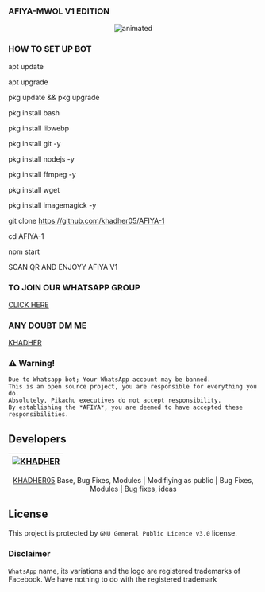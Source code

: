 ### AFIYA-MWOL V1 EDITION
<p align="center">
  <img src="https://www.linkpicture.com/q/20220327_102035.jpg" alt="animated" />
</p>

### HOW TO SET UP BOT 
   apt update

apt upgrade

pkg update && pkg upgrade

pkg install bash

pkg install libwebp

pkg install git -y

pkg install nodejs -y 

pkg install ffmpeg -y 

pkg install wget

pkg install imagemagick -y

git clone https://github.com/khadher05/AFIYA-1

cd AFIYA-1

npm start


SCAN QR AND ENJOYY AFIYA V1


### TO JOIN OUR WHATSAPP GROUP 
[CLICK HERE](https://chat.whatsapp.com/FhPPp43dYlNLi499ZJuq5X)

### ANY DOUBT DM ME 
[KHADHER](https://api.whatsapp.com/send/?phone=917025191792&text&app_absent=0)

### ⚠️ Warning! 
```
Due to Whatsapp bot; Your WhatsApp account may be banned.
This is an open source project, you are responsible for everything you do. 
Absolutely, Pikachu executives do not accept responsibility.
By establishing the *AFIYA*, you are deemed to have accepted these responsibilities.
```

## Developers
  <div align="center">
    
  [![KHADHER](https://github.com/khadher05.png?size=100)](https://github.com/khadher05) | 
----|
[KHADHER05](https://github.com/khadher05)
Base, Bug Fixes, Modules | Modifiying as public | Bug Fixes, Modules | Bug fixes, ideas
  </div>


## License
This project is protected by `GNU General Public Licence v3.0` license.

### Disclaimer
`WhatsApp` name, its variations and the logo are registered trademarks of Facebook. We have nothing to do with the registered trademark
